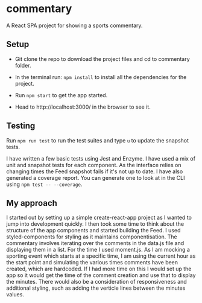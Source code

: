 # commentary

A React SPA project for showing a sports commentary.

## Setup

- Git clone the repo to download the project files and cd to commentary folder.

- In the terminal run: `npm install` to install all the dependencies for the project.

- Run `npm start` to get the app started.

- Head to http://localhost:3000/ in the browser to see it.

## Testing

Run `npm run test` to run the test suites and type `u` to update the snapshot tests.

I have written a few basic tests using Jest and Enzyme. I have used a mix of unit and snapshot tests for each component. As the interface relies on changing times the Feed snapshot fails if it's not up to date. I have also generated a coverage report. You can generate one to look at in the CLI using `npm test -- --coverage`.

## My approach

I started out by setting up a simple create-react-app project as I wanted to jump into development quickly. I then took some time to think about the structure of the app components and started building the Feed. I used styled-components for styling as it maintains componentisation. The commentary involves iterating over the comments in the data.js file and displaying them in a list. For the time I used moment.js. As I am mocking a sporting event which starts at a specific time, I am using the current hour as the start point and simulating the various times comments have been created, which are hardcoded. If I had more time on this I would set up the app so it would get the time of the comment creation and use that to display the minutes. There would also be a consideration of responsiveness and additional styling, such as adding the verticle lines between the minutes values.
